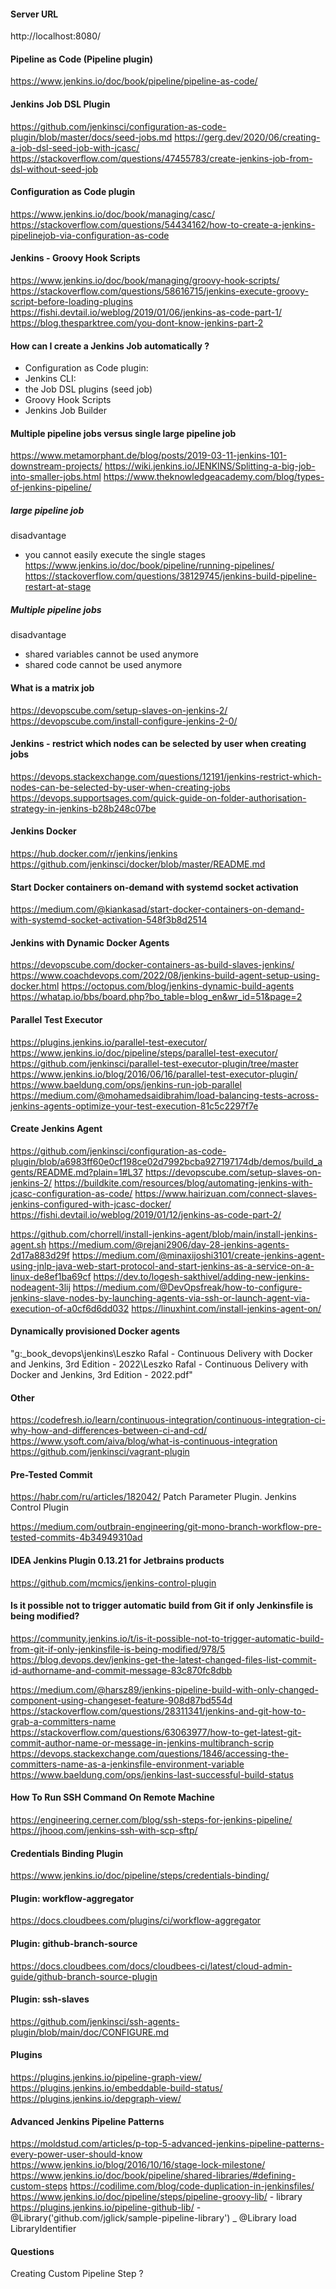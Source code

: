 #### Server URL
http://localhost:8080/

#### Pipeline as Code (Pipeline plugin)
https://www.jenkins.io/doc/book/pipeline/pipeline-as-code/

#### Jenkins Job DSL Plugin
https://github.com/jenkinsci/configuration-as-code-plugin/blob/master/docs/seed-jobs.md
https://gerg.dev/2020/06/creating-a-job-dsl-seed-job-with-jcasc/
https://stackoverflow.com/questions/47455783/create-jenkins-job-from-dsl-without-seed-job

#### Configuration as Code plugin
https://www.jenkins.io/doc/book/managing/casc/
https://stackoverflow.com/questions/54434162/how-to-create-a-jenkins-pipelinejob-via-configuration-as-code

#### Jenkins - Groovy Hook Scripts
https://www.jenkins.io/doc/book/managing/groovy-hook-scripts/
https://stackoverflow.com/questions/58616715/jenkins-execute-groovy-script-before-loading-plugins
https://fishi.devtail.io/weblog/2019/01/06/jenkins-as-code-part-1/
https://blog.thesparktree.com/you-dont-know-jenkins-part-2

#### How can I create a Jenkins Job automatically ?

* Configuration as Code plugin:
* Jenkins CLI: 
* the Job DSL plugins (seed job)
* Groovy Hook Scripts
* Jenkins Job Builder

#### Multiple pipeline jobs versus single large pipeline job
https://www.metamorphant.de/blog/posts/2019-03-11-jenkins-101-downstream-projects/
https://wiki.jenkins.io/JENKINS/Splitting-a-big-job-into-smaller-jobs.html
https://www.theknowledgeacademy.com/blog/types-of-jenkins-pipeline/

##### large pipeline job
disadvantage
* you cannot easily execute the single stages
  https://www.jenkins.io/doc/book/pipeline/running-pipelines/
  https://stackoverflow.com/questions/38129745/jenkins-build-pipeline-restart-at-stage

##### Multiple pipeline jobs
disadvantage
* shared variables cannot be used anymore 
* shared code cannot be used anymore

#### What is a matrix job

https://devopscube.com/setup-slaves-on-jenkins-2/
https://devopscube.com/install-configure-jenkins-2-0/

#### Jenkins - restrict which nodes can be selected by user when creating jobs
https://devops.stackexchange.com/questions/12191/jenkins-restrict-which-nodes-can-be-selected-by-user-when-creating-jobs
https://devops.supportsages.com/quick-guide-on-folder-authorisation-strategy-in-jenkins-b28b248c07be

#### Jenkins Docker
https://hub.docker.com/r/jenkins/jenkins
https://github.com/jenkinsci/docker/blob/master/README.md

#### Start Docker containers on-demand with systemd socket activation
https://medium.com/@kiankasad/start-docker-containers-on-demand-with-systemd-socket-activation-548f3b8d2514

#### Jenkins with Dynamic Docker Agents
https://devopscube.com/docker-containers-as-build-slaves-jenkins/
https://www.coachdevops.com/2022/08/jenkins-build-agent-setup-using-docker.html
https://octopus.com/blog/jenkins-dynamic-build-agents
https://whatap.io/bbs/board.php?bo_table=blog_en&wr_id=51&page=2

#### Parallel Test Executor
https://plugins.jenkins.io/parallel-test-executor/
https://www.jenkins.io/doc/pipeline/steps/parallel-test-executor/
https://github.com/jenkinsci/parallel-test-executor-plugin/tree/master
https://www.jenkins.io/blog/2016/06/16/parallel-test-executor-plugin/
https://www.baeldung.com/ops/jenkins-run-job-parallel
https://medium.com/@mohamedsaidibrahim/load-balancing-tests-across-jenkins-agents-optimize-your-test-execution-81c5c2297f7e

#### Create Jenkins Agent
https://github.com/jenkinsci/configuration-as-code-plugin/blob/a6983ff60e0cf198ce02d7992bcba927197174db/demos/build_agents/README.md?plain=1#L37
https://devopscube.com/setup-slaves-on-jenkins-2/
https://buildkite.com/resources/blog/automating-jenkins-with-jcasc-configuration-as-code/
https://www.hairizuan.com/connect-slaves-jenkins-configured-with-jcasc-docker/
https://fishi.devtail.io/weblog/2019/01/12/jenkins-as-code-part-2/

https://github.com/chorrell/install-jenkins-agent/blob/main/install-jenkins-agent.sh
https://medium.com/@rejani2906/day-28-jenkins-agents-2d17a883d29f
https://medium.com/@minaxijoshi3101/create-jenkins-agent-using-jnlp-java-web-start-protocol-and-start-jenkins-as-a-service-on-a-linux-de8ef1ba69cf
https://dev.to/logesh-sakthivel/adding-new-jenkins-nodeagent-3lij
https://medium.com/@DevOpsfreak/how-to-configure-jenkins-slave-nodes-by-launching-agents-via-ssh-or-launch-agent-via-execution-of-a0cf6d6dd032
https://linuxhint.com/install-jenkins-agent-on/

#### Dynamically provisioned Docker agents
"g:\_book\_devops\jenkins\Leszko Rafal - Continuous Delivery with Docker and Jenkins, 3rd Edition - 2022\Leszko Rafal - Continuous Delivery with Docker and Jenkins, 3rd Edition - 2022.pdf"

#### Other
https://codefresh.io/learn/continuous-integration/continuous-integration-ci-why-how-and-differences-between-ci-and-cd/
https://www.ysoft.com/aiva/blog/what-is-continuous-integration
https://github.com/jenkinsci/vagrant-plugin

#### Pre-Tested Commit 
https://habr.com/ru/articles/182042/
Patch Parameter Plugin.
Jenkins Control Plugin

https://medium.com/outbrain-engineering/git-mono-branch-workflow-pre-tested-commits-4b34949310ad

#### IDEA Jenkins Plugin 0.13.21 for Jetbrains products
https://github.com/mcmics/jenkins-control-plugin

#### Is it possible not to trigger automatic build from Git if only Jenkinsfile is being modified?
https://community.jenkins.io/t/is-it-possible-not-to-trigger-automatic-build-from-git-if-only-jenkinsfile-is-being-modified/978/5
https://blog.devops.dev/jenkins-get-the-latest-changed-files-list-commit-id-authorname-and-commit-message-83c870fc8dbb

https://medium.com/@harsz89/jenkins-pipeline-build-with-only-changed-component-using-changeset-feature-908d87bd554d
https://stackoverflow.com/questions/28311341/jenkins-and-git-how-to-grab-a-committers-name
https://stackoverflow.com/questions/63063977/how-to-get-latest-git-commit-author-name-or-message-in-jenkins-multibranch-scrip
https://devops.stackexchange.com/questions/1846/accessing-the-committers-name-as-a-jenkinsfile-environment-variable
https://www.baeldung.com/ops/jenkins-last-successful-build-status

#### How To Run SSH Command On Remote Machine
https://engineering.cerner.com/blog/ssh-steps-for-jenkins-pipeline/
https://jhooq.com/jenkins-ssh-with-scp-sftp/

#### Credentials Binding Plugin
https://www.jenkins.io/doc/pipeline/steps/credentials-binding/

#### Plugin: workflow-aggregator
https://docs.cloudbees.com/plugins/ci/workflow-aggregator

#### Plugin: github-branch-source
https://docs.cloudbees.com/docs/cloudbees-ci/latest/cloud-admin-guide/github-branch-source-plugin

#### Plugin: ssh-slaves
https://github.com/jenkinsci/ssh-agents-plugin/blob/main/doc/CONFIGURE.md

#### Plugins
https://plugins.jenkins.io/pipeline-graph-view/
https://plugins.jenkins.io/embeddable-build-status/
https://plugins.jenkins.io/depgraph-view/

#### Advanced Jenkins Pipeline Patterns
https://moldstud.com/articles/p-top-5-advanced-jenkins-pipeline-patterns-every-power-user-should-know
https://www.jenkins.io/blog/2016/10/16/stage-lock-milestone/
https://www.jenkins.io/doc/book/pipeline/shared-libraries/#defining-custom-steps
https://codilime.com/blog/code-duplication-in-jenkinsfiles/
https://www.jenkins.io/doc/pipeline/steps/pipeline-groovy-lib/  - library
https://plugins.jenkins.io/pipeline-github-lib/ - @Library('github.com/jglick/sample-pipeline-library') _
@Library
load
LibraryIdentifier

#### Questions
Creating Custom Pipeline Step ?